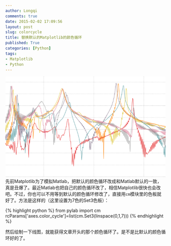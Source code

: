 ```yaml
---
author: Longqi
comments: true
date: 2015-02-02 17:09:56
layout: post
slug: colorcycle
title: 替换默认的Matplotlib的颜色循环
published: True
categories: [Python]
tags:
- Matplotlib
- Python
---
```

![Python](/public/images/colorcyc.png)
先前Matplotlib为了模拟Matlab，把默认的颜色循环改成和Matlab默认的一致，真是丑爆了。最近Matlab也把自己的颜色循环改了，相信Matplotlib很快也会改吧。不过，你也可以不用等到默认的颜色循环修改了，直接用`cm`模块里的色板就好了。方法是这样的（这里设置为7色的Set3色板）：

{% highlight python %}
from pylab import cm
rcParams['axes.color_cycle']=list(cm.Set3(linspace(0,1,7)))
{% endhighlight %}

然后绘制一下线图，就能获得文章开头的那个颜色循环了。是不是比默认的颜色循环好的了。

